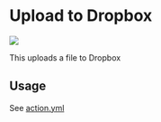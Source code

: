 # Upload to Dropbox

[![](https://github.com/deka0106/upload-to-dropbox-action/workflows/build-test/badge.svg)](https://github.com/deka0106/upload-to-dropbox-action/actions)

This uploads a file to Dropbox

## Usage

See [action.yml](action.yml)
